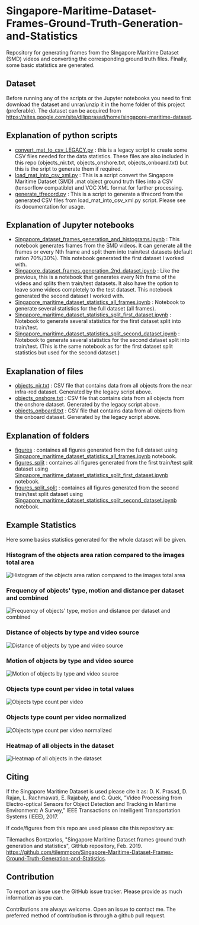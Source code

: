 # Singapore-Maritime-Dataset-Frames-Ground-Truth-Generation-and-Statistics
Repository for generating frames from the SIngapore Maritime Dataset (SMD) videos and converting the corresponding ground truth files. FInally, some basic statistics are generated.

## Dataset

Before running any of the scripts or the Jupyter notebooks you need to first download the dataset and unrar/unzip it in the home folder of this project (preferable). The dataset can be acquired from https://sites.google.com/site/dilipprasad/home/singapore-maritime-dataset.

## Explanation of python scripts

 - [convert_mat_to_csv_LEGACY.py](https://github.com/tilemmpon/Singapore-Maritime-Dataset-Frames-Ground-Truth-Generation-and-Statistics/blob/master/convert_mat_to_csv_LEGACY.py) : this is a legacy script to create some CSV files needed for the data statistics. These files are also included in this repo (objects_nir.txt, objects_onshore.txt, objects_onboard.txt) but this is the sript to generate them if required.
 - [load_mat_into_csv_xml.py](https://github.com/tilemmpon/Singapore-Maritime-Dataset-Frames-Ground-Truth-Generation-and-Statistics/blob/master/load_mat_into_csv_xml.py) : This is a script convert the Singapore Maritime Dataset (SMD) .mat object ground truth files into a CSV (tensorflow compatible) and VOC XML format for further processing.
 - [generate_tfrecord.py](https://github.com/tilemmpon/Singapore-Maritime-Dataset-Frames-Ground-Truth-Generation-and-Statistics/blob/master/generate_tfrecord.py) : This is a script to generate a tfrecord from the generated CSV files from load_mat_into_csv_xml.py script. Please see its documentation for usage.
 
## Explanation of Jupyter notebooks
 - [Singapore_dataset_frames_generation_and_histograms.ipynb](https://github.com/tilemmpon/Singapore-Maritime-Dataset-Frames-Ground-Truth-Generation-and-Statistics/blob/master/Singapore_dataset_frames_generation_and_histograms.ipynb) : This notebook generates frames from the SMD videos. It can generate all the frames or every Nth frame and split them into train/test datasets (default ration 70%/30%). This notebook generated the first dataset I worked with.
 - [Singapore_dataset_frames_generation_2nd_dataset.ipynb](https://github.com/tilemmpon/Singapore-Maritime-Dataset-Frames-Ground-Truth-Generation-and-Statistics/blob/master/Singapore_dataset_frames_generation_2nd_dataset.ipynb) : Like the previous, this is a notebook that generates every Nth frame of the videos and splits them train/test datasets. It also have the option to leave some videos completely to the test dataset. This notebook generated the second dataset I worked with.
 - [Singapore_maritime_dataset_statistics_all_frames.ipynb](https://github.com/tilemmpon/Singapore-Maritime-Dataset-Frames-Ground-Truth-Generation-and-Statistics/blob/master/Singapore_maritime_dataset_statistics_all_frames.ipynb) : Notebook to generate several statistics for the full dataset (all frames).
 - [Singapore_maritime_dataset_statistics_split_first_dataset.ipynb](https://github.com/tilemmpon/Singapore-Maritime-Dataset-Frames-Ground-Truth-Generation-and-Statistics/blob/master/Singapore_maritime_dataset_statistics_split_first_dataset.ipynb) : Notebook to generate several statistics for the first dataset split into train/test.
 - [Singapore_maritime_dataset_statistics_split_second_dataset.ipynb](https://github.com/tilemmpon/Singapore-Maritime-Dataset-Frames-Ground-Truth-Generation-and-Statistics/blob/master/Singapore_maritime_dataset_statistics_split_second_dataset.ipynb) : Notebook to generate several statistics for the second dataset split into train/test. (This is the same notebook as for the first dataset split statistics but used for the second dataset.)

## Exaplanation of files

 - [objects_nir.txt](https://github.com/tilemmpon/Singapore-Maritime-Dataset-Frames-Ground-Truth-Generation-and-Statistics/blob/master/objects_nir.txt) : CSV file that contains data from all objects from the near infra-red dataset. Generated by the legacy script above.
 - [objects_onshore.txt](https://github.com/tilemmpon/Singapore-Maritime-Dataset-Frames-Ground-Truth-Generation-and-Statistics/blob/master/objects_onshore.txt) : CSV file that contains data from all objects from the onshore dataset. Generated by the legacy script above.
 - [objects_onboard.txt](https://github.com/tilemmpon/Singapore-Maritime-Dataset-Frames-Ground-Truth-Generation-and-Statistics/blob/master/objects_onboard.txt) : CSV file that contains data from all objects from the onboard dataset. Generated by the legacy script above.

## Explanation of folders

 - [figures](https://github.com/tilemmpon/Singapore-Maritime-Dataset-Frames-Ground-Truth-Generation-and-Statistics/tree/master/figures) : containes all figures generated from the full dataset using [Singapore_maritime_dataset_statistics_all_frames.ipynb](https://github.com/tilemmpon/Singapore-Maritime-Dataset-Frames-Ground-Truth-Generation-and-Statistics/blob/master/Singapore_maritime_dataset_statistics_all_frames.ipynb) notebook.
 - [figures_split](https://github.com/tilemmpon/Singapore-Maritime-Dataset-Frames-Ground-Truth-Generation-and-Statistics/tree/master/figures_split) : containes all figures generated from the first train/test split dataset using [Singapore_maritime_dataset_statistics_split_first_dataset.ipynb](https://github.com/tilemmpon/Singapore-Maritime-Dataset-Frames-Ground-Truth-Generation-and-Statistics/blob/master/Singapore_maritime_dataset_statistics_split_first_dataset.ipynb) notebook.
- [figures_split_split](https://github.com/tilemmpon/Singapore-Maritime-Dataset-Frames-Ground-Truth-Generation-and-Statistics/tree/master/figures_split) : containes all figures generated from the second train/test split dataset using [Singapore_maritime_dataset_statistics_split_second_dataset.ipynb](https://github.com/tilemmpon/Singapore-Maritime-Dataset-Frames-Ground-Truth-Generation-and-Statistics/blob/master/Singapore_maritime_dataset_statistics_split_second_dataset.ipynb) notebook.

## Example Statistics

Here some basics statistics generated for the whole dataset will be given.

### Histogram of the objects area ration compared to the images total area
![Histogram of the objects area ration compared to the images total area](https://github.com/tilemmpon/Singapore-Maritime-Dataset-Frames-Ground-Truth-Generation-and-Statistics/blob/master/figures/histogram_area_full_dataset.png)

### Frequency of objects' type, motion and distance per dataset and combined
![Frequency of objects' type, motion and distance per dataset and combined](https://github.com/tilemmpon/Singapore-Maritime-Dataset-Frames-Ground-Truth-Generation-and-Statistics/blob/master/figures/multiple_graphs.png)

### Distance of objects by type and video source
![Distance of objects by type and video source](https://github.com/tilemmpon/Singapore-Maritime-Dataset-Frames-Ground-Truth-Generation-and-Statistics/blob/master/figures/object_distance_multibar_2.png)

### Motion of objects by type and video source
![Motion of objects by type and video source](https://github.com/tilemmpon/Singapore-Maritime-Dataset-Frames-Ground-Truth-Generation-and-Statistics/blob/master/figures/object_motion_multibar_2.png)

### Objects type count per video in total values
![Objects type count per video](https://github.com/tilemmpon/Singapore-Maritime-Dataset-Frames-Ground-Truth-Generation-and-Statistics/blob/master/figures/objects_per_video_all.png)

### Objects type count per video normalized
![Objects type count per video normalized](https://github.com/tilemmpon/Singapore-Maritime-Dataset-Frames-Ground-Truth-Generation-and-Statistics/blob/master/figures/objects_per_video_all_normalized.png)

### Heatmap of all objects in the dataset
![Heatmap of all objects in the dataset](https://github.com/tilemmpon/Singapore-Maritime-Dataset-Frames-Ground-Truth-Generation-and-Statistics/blob/master/figures/heatmap_objects_all.png)

## Citing

If the Singapore Maritime Dataset is used please cite it as:
D. K. Prasad, D. Rajan, L. Rachmawati, E. Rajabaly, and C. Quek, 
"Video Processing from Electro-optical Sensors for Object Detection and 
Tracking in Maritime Environment: A Survey," IEEE Transactions on Intelligent 
Transportation Systems (IEEE), 2017. 

If code/figures from this repo are used please cite this repository as:

Tilemachos Bontzorlos, "Singapore Maritime Dataset frames ground truth generation and statistics", GitHub repository, Feb. 2019. https://github.com/tilemmpon/Singapore-Maritime-Dataset-Frames-Ground-Truth-Generation-and-Statistics.

## Contribution

To report an issue use the GitHub issue tracker. Please provide as much information as you can.

Contributions are always welcome. Open an issue to contact me. The preferred method of contribution is through a github pull request.

